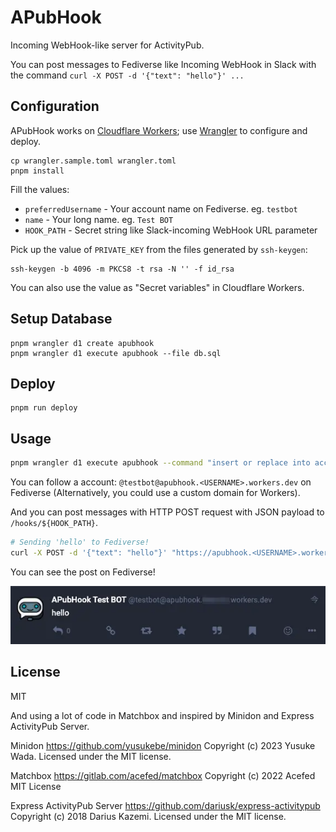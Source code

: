 # APubHook

Incoming WebHook-like server for ActivityPub.

You can post messages to Fediverse like Incoming WebHook in Slack with the command `curl -X POST -d '{"text": "hello"}' ...` 

## Configuration

APubHook works on [Cloudflare Workers](https://workers.cloudflare.com/); use [Wrangler](https://developers.cloudflare.com/workers/wrangler/) to configure and deploy.

```
cp wrangler.sample.toml wrangler.toml
pnpm install
```

Fill the values:

* `preferredUsername` - Your account name on Fediverse. eg. `testbot`
* `name` - Your long name. eg. `Test BOT`
* `HOOK_PATH` - Secret string like Slack-incoming WebHook URL parameter

Pick up the value of `PRIVATE_KEY` from the files generated by `ssh-keygen`:

```
ssh-keygen -b 4096 -m PKCS8 -t rsa -N '' -f id_rsa
```

You can also use the value as "Secret variables" in Cloudflare Workers.

## Setup Database

```
pnpm wrangler d1 create apubhook
pnpm wrangler d1 execute apubhook --file db.sql
```

## Deploy

```
pnpm run deploy
```

## Usage

```sh
pnpm wrangler d1 execute apubhook --command "insert or replace into accounts(username, displayName, secretHookPath, iconUrl, iconMime) VALUES('testbot', 'Test BOT', 'secret-path-example', 'https://i.pravatar.cc/150?img=3', 'image/jpeg')"
```

You can follow a account: `@testbot@apubhook.<USERNAME>.workers.dev` on Fediverse (Alternatively, you could use a custom domain for Workers).

And you can post messages with HTTP POST request with JSON payload to `/hooks/${HOOK_PATH}`.

```sh
# Sending 'hello' to Fediverse!
curl -X POST -d '{"text": "hello"}' "https://apubhook.<USERNAME>.workers.dev/hooks/${HOOK_PATH}"
```

You can see the post on Fediverse!

![](./example.webp)


## License

MIT

And using a lot of code in Matchbox and inspired by Minidon and Express ActivityPub Server.

Minidon
https://github.com/yusukebe/minidon
Copyright (c) 2023 Yusuke Wada. Licensed under the MIT license.

Matchbox
https://gitlab.com/acefed/matchbox
Copyright (c) 2022 Acefed MIT License

Express ActivityPub Server
https://github.com/dariusk/express-activitypub
Copyright (c) 2018 Darius Kazemi. Licensed under the MIT license.